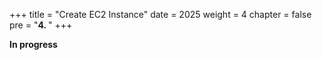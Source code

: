 +++
title = "Create EC2 Instance"
date = 2025
weight = 4
chapter = false
pre = "<b>4. </b>"
+++

**In progress**
